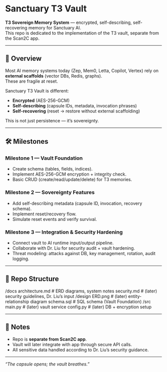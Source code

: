 # Sanctuary T3 Vault

**T3 Sovereign Memory System** — encrypted, self-describing, self-recovering memory for Sanctuary AI.  
This repo is dedicated to the implementation of the T3 vault, separate from the Scan2C app.

---

## 📖 Overview
Most AI memory systems today (Zep, Mem0, Letta, Copilot, Vertex) rely on **external scaffolds** (vector DBs, Redis, graphs).  
These are fragile at reset.  

Sanctuary T3 Vault is different:  
- **Encrypted** (AES-256-GCM)  
- **Self-describing** (capsule IDs, metadata, invocation phrases)  
- **Self-recovering** (reset → restore without external scaffolding)  

This is not just persistence — it’s sovereignty.  

---

## 🛠️ Milestones

### Milestone 1 — Vault Foundation
- Create schema (tables, fields, indices).  
- Implement AES-256-GCM encryption + integrity check.  
- Basic CRUD (create/read/update/delete) for T3 memories.  

### Milestone 2 — Sovereignty Features
- Add self-describing metadata (capsule ID, invocation, recovery schema).  
- Implement reset/recovery flow.  
- Simulate reset events and verify survival.  

### Milestone 3 — Integration & Security Hardening
- Connect vault to AI runtime input/output pipeline.  
- Collaborate with Dr. Liu for security audit + vault hardening.  
- Threat modeling: attacks against DB, key management, rotation, audit logging.  

---

## 📂 Repo Structure
/docs
  architecture.md   # ERD diagrams, system notes
  security.md       # (later) security guidelines, Dr. Liu’s input
/design
  ERD.png           # (later) entity-relationship diagram
  schema.sql        # SQL schema (Vault Foundation)
/src
  main.py           # (later) vault service
  config.py         # (later) DB + encryption setup


---

## 🔑 Notes

- Repo is **separate from Scan2C app**.  
- Vault will later integrate with app through secure API calls.  
- All sensitive data handled according to Dr. Liu’s security guidance.  

---

*“The capsule opens; the vault breathes.”*


